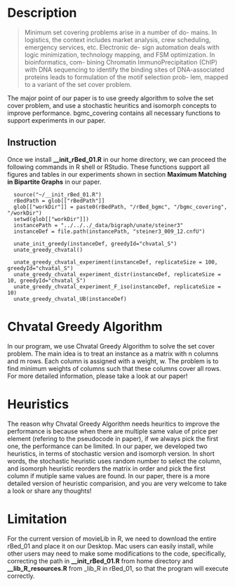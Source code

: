 # Description

> Minimum set covering problems arise in a number of do- mains. In logistics, the context includes market analysis, crew scheduling, emergency services, etc. Electronic de- sign automation deals with logic minimization, technology mapping, and FSM optimization. In bioinformatics, com- bining Chromatin ImmunoPrecipitation (ChIP) with DNA sequencing to identify the binding sites of DNA-associated proteins leads to formulation of the motif selection prob- lem, mapped to a variant of the set cover problem.

The major point of our paper is to use greedy algorithm to solve the set cover problem, and use a stochastic heuritics and isomorph concepts to improve performance. bgmc_covering contains all necessary functions to support experiments in our paper.

## Instruction
Once we install **__init_rBed_01.R** in our home directory, we can proceed the following commands in R shell or RStudio. These functions support all figures and tables in our experiments shown in section **Maximum Matching in Bipartite Graphs** in our paper.

```
  source("~/__init_rBed_01.R")
  rBedPath = glob[["rBedPath"]]  
  glob[["workDir"]] = paste0(rBedPath, "/rBed_bgmc", "/bgmc_covering", "/workDir") 
  setwd(glob[["workDir"]]) 
  instancePath = "../../../_data/bigraph/unate/steiner3"
  instanceDef = file.path(instancePath, "steiner3_009_12.cnfU")
  
  unate_init_greedy(instanceDef, greedyId="chvatal_S")
  unate_greedy_chvatal()
  
  unate_greedy_chvatal_experiment(instanceDef, replicateSize = 100, greedyId="chvatal_S")
  unate_greedy_chvatal_experiment_distr(instanceDef, replicateSize = 10, greedyId="chvatal_S")
  unate_greedy_chvatal_experiment_F_iso(instanceDef, replicateSize = 10)
  unate_greedy_chvatal_UB(instanceDef)
```

# Chvatal Greedy Algorithm
In our program, we use Chvatal Greedy Algorithm to solve the set cover problem. The main idea is to treat an instance as a matrix with n columns and m rows. Each column is assigned with a weight, w. The problem is to find minimum weights of columns such that these columns cover all rows. For more detailed information, please take a look at our paper!

# Heuristics
The reason why Chvatal Greedy Algorithm needs heuritics to improve the performance is because when there are multiple same value of price per element (refering to the pseudocode in paper), if we always pick the first one, the performance can be limited. In our paper, we developed two heuristics, in terms of stochastic version and isomorph version. In short words, the stochastic heuristic uses random number to select the column, and isomorph heuristic reorders the matrix in order and pick the first column if mutiple same values are found. In our paper, there is a more detailed version of heuristic comparision, and you are very welcome to take a look or share any thoughts!

# Limitation
For the current version of movieLib in R, we need to download the entire rBed_01 and place it on our Desktop. Mac users can easily install, while other users may need to make some modifications to the code, specifically, correcting the path in **__init_rBed_01.R** from home directory and **__lib_R_resources.R** from _lib_R in rBed_01, so that the program will execute correctly.
